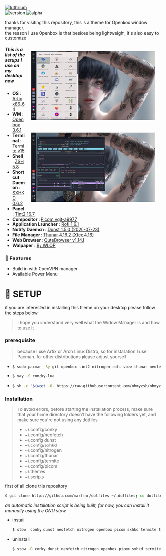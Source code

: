 <a href="https://github.com/marfanr/dotfiles"><img src="https://images.cooltext.com/5498107.png" width="300px" alt="luthrium" /></a><br/>
![version](https://img.shields.io/badge/Version-not_yet_released-blue) ![alpha](https://img.shields.io/badge/-Alpha-red)  


thanks for visiting this repository, this is a theme for Openbox window manager.<br/>
the reason I use Openbox is that besides being lightweight, it's also easy to customize

<img src="https://github.com/marfanr/dotfiles/blob/main/screenshot/sample1.png?raw=true" align="right" width="400px" style="padding:20px"/>

<img src="https://github.com/marfanr/dotfiles/blob/main/screenshot/sample2.png?raw=true" align="right" width="400px" style="padding:20px"/>

##### This is a list of the setups I use on my desktop now
- **OS** 			: [Artix x86_64](https://artixlinux.org/)
- **WM** 			: [Openbox 3.6.1](http://openbox.org/wiki/Main_Page)
- **Terminal** 			: [Termite v15](https://wiki.archlinux.org/index.php/termite)
- **Shell** 			: [ZSH 5.8](https://wiki.archlinux.org/index.php/zsh)
- **Shortcut Daemon** 		: [SXHKD 0.6.2](https://wiki.archlinux.org/index.php/Sxhkd)
- **Panel** 			: [Tint2 16.7](https://wiki.archlinux.org/index.php/tint2)
- **Compositor** 		: [Picom vgit-a9977](https://wiki.archlinux.org/index.php/Picom)
- **Application Launcher** 	: [Rofi 1.6.1](https://wiki.archlinux.org/index.php/Rofi)
- **Notify Daemon** 		: [Dunst 1.5.0 (2020-07-23)](https://wiki.archlinux.org/index.php/Dunst)
- **File Manager** 		: [Thunar 4.16.2 (Xfce 4.16)](https://wiki.archlinux.org/index.php/thunar)
- **Web Browser** 		: [QuteBrowser v1.14.1](https://wiki.archlinux.org/index.php/Qutebrowser)
- **Walpaper** 			: [By WLOP](https://www.wallpaperflare.com/search?wallpaper=WLOP)

### :corn:  Features
- Build in with OpenVPN manager
- Available Power Menu

# :rice_scene: SETUP 

if you are interested in installing this theme on your desktop please follow the steps below

> I hope you understand very well what the Widow Manager is and how to use it

### prerequisite

> because I use Artix or Arch Linux Distro, so for installation I use Pacman. for other distributions please adjust yourself

- ```bash
  $ sudo pacman -Sy git openbox tint2 nitrogen rofi stow thunar neofetch openvpn termite dunst sxhkd zsh
  ```

- ```bash
  $ yay -S concky-lua 
  ```

- ```bash
  $ sh -c "$(wget -O- https://raw.githubusercontent.com/ohmyzsh/ohmyzsh/master/tools/install.sh)"
  ```

### Installation

> To avoid errors, before starting the installation process, make sure that your home directory doesn't have the following folders yet,
> and make sure you're not using any dotfiles 
>
> - ~/.config/conky
> - ~/.config/neofetch
> - ~/.config dunst
> - ~/.config/sxhkd
> - ~/.config/nitrogen
> - ~/.config/thunar
> - ~/.config/termite
> - ~/.config/picom
> - ~/.themes
> - ~/.scripts

first of all clone this repository
```bash
$ git clone https://github.com/marfanr/dotfiles ~/.dotfiles; cd dotfiles
```


_an automatic installation script is being built, for now, you can install it manually using the GNU stow_

- install 
  ```bash
  $ stow  conky dunst neofetch nitrogen openbox picom sxhkd termite thunar themes scripts  tint2 zsh -t ~
  ```

- uninstall
  ```bash
  $ stow -D conky dunst neofetch nitrogen openbox picom sxhkd termite thunar themes scripts  tint2 zsh -t ~
  ```
 


